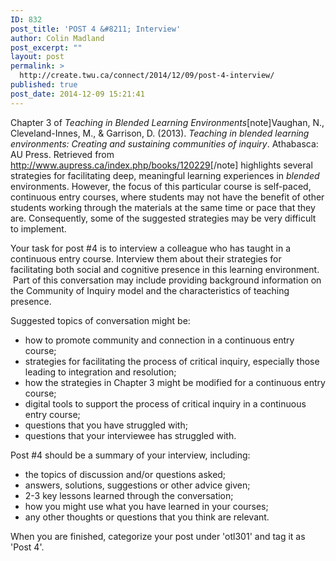 ```yaml
---
ID: 832
post_title: 'POST 4 &#8211; Interview'
author: Colin Madland
post_excerpt: ""
layout: post
permalink: >
  http://create.twu.ca/connect/2014/12/09/post-4-interview/
published: true
post_date: 2014-12-09 15:21:41
---
```

Chapter 3 of<em> Teaching in Blended Learning Environments</em>[note]Vaughan, N., Cleveland-Innes, M., &amp; Garrison, D. (2013). <em>Teaching in blended learning environments: Creating and sustaining communities of inquiry</em>. Athabasca: AU Press. Retrieved from <a href="http://www.aupress.ca/index.php/books/120229"  rel="noopener noreferrer">http://www.aupress.ca/index.php/books/120229</a>[/note] highlights several strategies for facilitating deep, meaningful learning experiences in <em>blended</em> environments. However, the focus of this particular course is self-paced, continuous entry courses, where students may not have the benefit of other students working through the materials at the same time or pace that they are. Consequently, some of the suggested strategies may be very difficult to implement.

Your task for post #4 is to interview a colleague who has taught in a continuous entry course. Interview them about their strategies for facilitating both social and cognitive presence in this learning environment.  Part of this conversation may include providing background information on the Community of Inquiry model and the characteristics of teaching presence.

Suggested topics of conversation might be:
<ul>
	<li style="text-align: left">how to promote community and connection in a continuous entry course;</li>
	<li style="text-align: left">strategies for facilitating the process of critical inquiry, especially those leading to integration and resolution;</li>
	<li style="text-align: left">how the strategies in Chapter 3 might be modified for a continuous entry course;</li>
	<li style="text-align: left">digital tools to support the process of critical inquiry in a continuous entry course;</li>
	<li style="text-align: left">questions that you have struggled with;</li>
	<li style="text-align: left">questions that your interviewee has struggled with.</li>
</ul>
Post #4 should be a summary of your interview, including:
<ul>
	<li>the topics of discussion and/or questions asked;</li>
	<li>answers, solutions, suggestions or other advice given;</li>
	<li>2-3 key lessons learned through the conversation;</li>
	<li>how you might use what you have learned in your courses;</li>
	<li>any other thoughts or questions that you think are relevant.</li>
</ul>
When you are finished, categorize your post under 'otl301' and tag it as 'Post 4'.